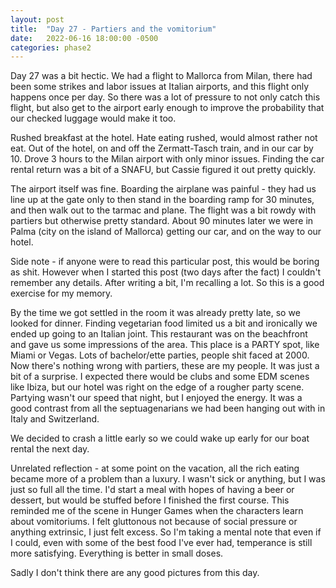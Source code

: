 ```yaml
---
layout: post
title:  "Day 27 - Partiers and the vomitorium"
date:   2022-06-16 18:00:00 -0500
categories: phase2
---
```


Day 27 was a bit hectic. We had a flight to Mallorca from Milan, there had been some strikes and labor issues
at Italian airports, and this flight only happens once per day. So there was a lot of pressure to not only catch this
flight, but also get to the airport early enough to improve the probability that our checked luggage would make it too.

Rushed breakfast at the hotel. Hate eating rushed, would almost rather not eat. Out of the hotel, on and off the Zermatt-Tasch
train, and in our car by 10. Drove 3 hours to the Milan airport with only minor issues. Finding the car rental return was a
bit of a SNAFU, but Cassie figured it out pretty quickly.

The airport itself was fine. Boarding the airplane was painful - they had us line up at the gate only to then stand in the
boarding ramp for 30 minutes, and then walk out to the tarmac and plane. The flight was a bit rowdy with partiers but otherwise
pretty standard. About 90 minutes later we were in Palma (city on the island of Mallorca) getting our car, and on the way to our
hotel.

Side note - if anyone were to read this particular post, this would be boring as shit. However when I started this post
(two days after the fact) I couldn't remember any details. After writing a bit, I'm recalling a lot. So this is a good exercise
for my memory.

By the time we got settled in the room it was already pretty late, so we looked for dinner. Finding vegetarian food limited us a bit
and ironically we ended up going to an Italian joint. This restaurant was on the beachfront and gave us some impressions of the area.
This place is a PARTY spot, like Miami or Vegas. Lots of bachelor/ette parties, people shit faced at 2000. Now there's nothing wrong
with partiers, these are my people. It was just a bit of a surprise. I expected there would be clubs and some EDM scenes like Ibiza,
but our hotel was right on the edge of a rougher party scene. Partying wasn't our speed that night, but I enjoyed the energy. It was
a good contrast from all the septuagenarians we had been hanging out with in Italy and Switzerland.

We decided to crash a little early so we could wake up early for our boat rental the next day.

Unrelated reflection - at some point on the vacation, all the rich eating became more of a problem than a luxury. I wasn't sick or
anything, but I was just so full all the time. I'd start a meal with hopes of having a beer or dessert, but would be stuffed before I
finished the first course. This reminded me of the scene in Hunger Games when the characters learn about vomitoriums. I felt gluttonous
not because of social pressure or anything extrinsic, I just felt excess. So I'm taking a mental note that even if I could, even with some
of the best food I've ever had, temperance is still more satisfying. Everything is better in small doses.

Sadly I don't think there are any good pictures from this day.
